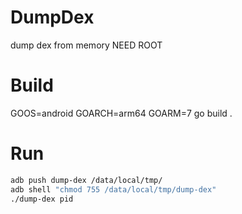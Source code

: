 
# DumpDex
dump dex from memory NEED ROOT

# Build
GOOS=android GOARCH=arm64 GOARM=7 go build .

# Run
```bash
adb push dump-dex /data/local/tmp/
adb shell "chmod 755 /data/local/tmp/dump-dex"
./dump-dex pid
```
